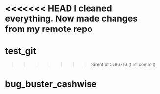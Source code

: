 <<<<<<< HEAD
I cleaned everything. Now made changes from my remote repo
=======
# test_git
>>>>>>> parent of 5c86716 (first commit)
# bug_buster_cashwise

